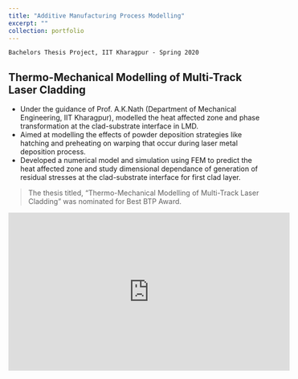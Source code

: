 ```yaml
---
title: "Additive Manufacturing Process Modelling"
excerpt: ""
collection: portfolio
---
```


`Bachelors Thesis Project, IIT Kharagpur - Spring 2020`

<!-- ## To study the effect of powder deposition strategies on warping -->
## Thermo-Mechanical Modelling of Multi-Track Laser Cladding

* Under the guidance of Prof. A.K.Nath (Department of Mechanical Engineering, IIT Kharagpur), modelled the heat affected zone and phase transformation at the clad-substrate interface in LMD.
* Aimed at modelling the effects of powder deposition strategies like hatching and preheating on warping that occur during laser metal deposition process.
* Developed a numerical model and simulation using FEM to predict the heat affected zone and study dimensional dependance of generation of residual stresses at the clad-substrate interface for first clad layer​.
> The thesis titled, “Thermo-Mechanical Modelling of Multi-Track Laser Cladding” was nominated for Best BTP Award.

<!-- <br/><img src='/images/500x300.png'> -->

<iframe width="560" height="315" src="https://www.youtube.com/embed/dCjP7UYkbIk" title="YouTube video player" frameborder="0" allow="accelerometer; autoplay; clipboard-write; encrypted-media; gyroscope; picture-in-picture" allowfullscreen></iframe>